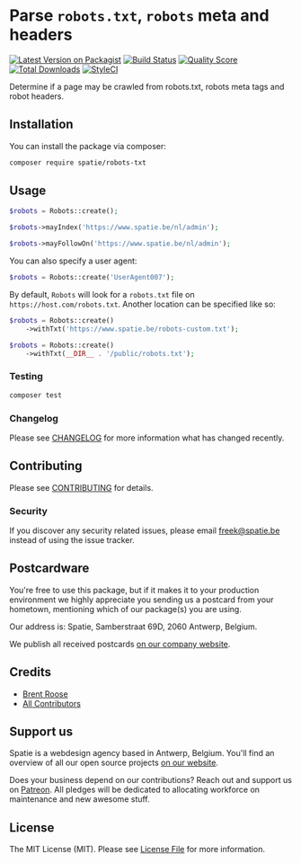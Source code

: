 # Parse `robots.txt`, `robots` meta and headers

[![Latest Version on Packagist](https://img.shields.io/packagist/v/spatie/robots-txt.svg?style=flat-square)](https://packagist.org/packages/spatie/robots-txt)
[![Build Status](https://img.shields.io/travis/spatie/robots-txt/master.svg?style=flat-square)](https://travis-ci.org/spatie/robots-txt)
[![Quality Score](https://img.shields.io/scrutinizer/g/spatie/robots-txt.svg?style=flat-square)](https://scrutinizer-ci.com/g/spatie/robots-txt)
[![Total Downloads](https://img.shields.io/packagist/dt/spatie/robots-txt.svg?style=flat-square)](https://packagist.org/packages/spatie/robots-txt)
[![StyleCI](https://styleci.io/repos/122979707/shield?branch=master)](https://styleci.io/repos/122979707)

Determine if a page may be crawled from robots.txt, robots meta tags and robot headers.

## Installation

You can install the package via composer:

```bash
composer require spatie/robots-txt
```

## Usage

``` php
$robots = Robots::create();

$robots->mayIndex('https://www.spatie.be/nl/admin');

$robots->mayFollowOn('https://www.spatie.be/nl/admin');
```

You can also specify a user agent:

``` php
$robots = Robots::create('UserAgent007');
```

By default, `Robots` will look for a `robots.txt` file on `https://host.com/robots.txt`. 
Another location can be specified like so:

``` php
$robots = Robots::create()
    ->withTxt('https://www.spatie.be/robots-custom.txt');

$robots = Robots::create()
    ->withTxt(__DIR__ . '/public/robots.txt');
```

### Testing

``` bash
composer test
```

### Changelog

Please see [CHANGELOG](CHANGELOG.md) for more information what has changed recently.

## Contributing

Please see [CONTRIBUTING](CONTRIBUTING.md) for details.

### Security

If you discover any security related issues, please email freek@spatie.be instead of using the issue tracker.

## Postcardware

You're free to use this package, but if it makes it to your production environment we highly appreciate you sending us a postcard from your hometown, mentioning which of our package(s) you are using.

Our address is: Spatie, Samberstraat 69D, 2060 Antwerp, Belgium.

We publish all received postcards [on our company website](https://spatie.be/en/opensource/postcards).

## Credits

- [Brent Roose](https://github.com/brendt_gd)
- [All Contributors](../../contributors)

## Support us

Spatie is a webdesign agency based in Antwerp, Belgium. You'll find an overview of all our open source projects [on our website](https://spatie.be/opensource).

Does your business depend on our contributions? Reach out and support us on [Patreon](https://www.patreon.com/spatie). 
All pledges will be dedicated to allocating workforce on maintenance and new awesome stuff.

## License

The MIT License (MIT). Please see [License File](LICENSE.md) for more information.
